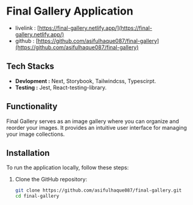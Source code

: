 # Final Gallery Application

- livelink : [https://final-gallery.netlify.app/](https://final-gallery.netlify.app/)
- github : [https://github.com/asifulhaque087/final-gallery](https://github.com/asifulhaque087/final-gallery)

## Tech Stacks

- **Devlopment :** Next, Storybook, Tailwindcss, Typescirpt.
- **Testing :** Jest, React-testing-library.

## Functionality

Final Gallery serves as an image gallery where you can organize and reorder your images. It provides an intuitive user interface for managing your image collections.

## Installation

To run the application locally, follow these steps:

1. Clone the GitHub repository:

   ```bash
   git clone https://github.com/asifulhaque087/final-gallery.git
   cd final-gallery
   ```
